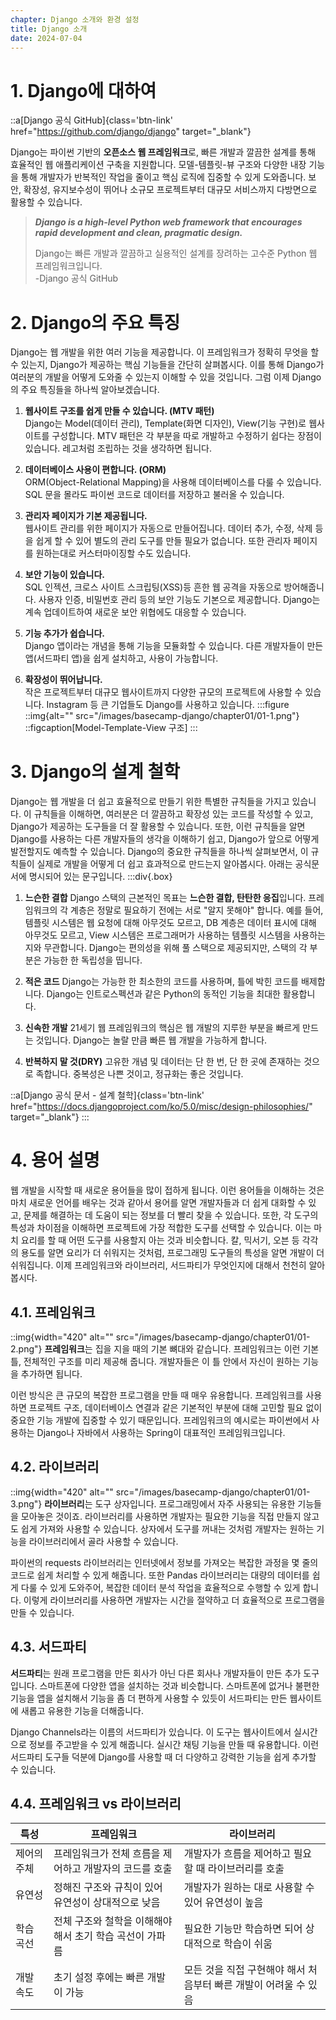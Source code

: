```yaml
---
chapter: Django 소개와 환경 설정
title: Django 소개
date: 2024-07-04
---
```

# 1. Django에 대하여

::a[Django 공식 GitHub]{class='btn-link' href="https://github.com/django/django" target="_blank"}

Django는 파이썬 기반의 **오픈소스 웹 프레임워크**로, 빠른 개발과 깔끔한 설계를 통해 효율적인 웹 애플리케이션 구축을 지원합니다.
모델-템플릿-뷰 구조와 다양한 내장 기능을 통해 개발자가 반복적인 작업을 줄이고 핵심 로직에 집중할 수 있게 도와줍니다.
보안, 확장성, 유지보수성이 뛰어나 소규모 프로젝트부터 대규모 서비스까지 다방면으로 활용할 수 있습니다.

> ***Django is a high-level Python web framework that encourages rapid development and clean, pragmatic design.***
>
>  Django는 빠른 개발과 깔끔하고 실용적인 설계를 장려하는 고수준 Python 웹 프레임워크입니다.        
   -Django 공식 GitHub

# 2. Django의 주요 특징

Django는 웹 개발을 위한 여러 기능을 제공합니다. 이 프레임워크가 정확히 무엇을 할 수 있는지, Django가 제공하는 핵심 기능들을 간단히 살펴봅시다. 
이를 통해 Django가 여러분의 개발을 어떻게 도와줄 수 있는지 이해할 수 있을 것입니다.
그럼 이제 Django의 주요 특징들을 하나씩 알아보겠습니다.

1. **웹사이트 구조를 쉽게 만들 수 있습니다. (MTV 패턴)**    
Django는 Model(데이터 관리), Template(화면 디자인), View(기능 구현)로 웹사이트를 구성합니다. MTV 패턴은 각 부분을 따로 개발하고 수정하기 쉽다는 장점이 있습니다. 레고처럼 조립하는 것을 생각하면 됩니다.

2. **데이터베이스 사용이 편합니다. (ORM)**  
ORM(Object-Relational Mapping)을 사용해 데이터베이스를 다룰 수 있습니다. SQL 문을 몰라도 파이썬 코드로 데이터를 저장하고 불러올 수 있습니다.

3. **관리자 페이지가 기본 제공됩니다.**     
웹사이트 관리를 위한 페이지가 자동으로 만들어집니다. 데이터 추가, 수정, 삭제 등을 쉽게 할 수 있어 별도의 관리 도구를 만들 필요가 없습니다. 또한 관리자 페이지를 원하는대로 커스터마이징할 수도 있습니다.

4. **보안 기능이 있습니다.**    
SQL 인젝션, 크로스 사이트 스크립팅(XSS)등 흔한 웹 공격을 자동으로 방어해줍니다. 사용자 인증, 비밀번호 관리 등의 보안 기능도 기본으로 제공합니다. Django는 계속 업데이트하여 새로운 보안 위협에도 대응할 수 있습니다.

5. **기능 추가가 쉽습니다.**    
Django 앱이라는 개념을 통해 기능을 모듈화할 수 있습니다. 다른 개발자들이 만든 앱(서드파티 앱)을 쉽게 설치하고, 사용이 가능합니다.

6. **확장성이 뛰어납니다.**     
작은 프로젝트부터 대규모 웹사이트까지 다양한 규모의 프로젝트에 사용할 수 있습니다. Instagram 등 큰 기업들도 Django를 사용하고 있습니다.
:::figure
::img{alt="" src="/images/basecamp-django/chapter01/01-1.png"}
::figcaption[Model-Template-View 구조]
:::

# 3. Django의 설계 철학

Django는 웹 개발을 더 쉽고 효율적으로 만들기 위한 특별한 규칙들을 가지고 있습니다. 이 규칙들을 이해하면, 여러분은 더 깔끔하고 확장성 있는 코드를 작성할 수 있고, Django가 제공하는 도구들을 더 잘 활용할 수 있습니다. 또한, 이런 규칙들을 알면 Django를 사용하는 다른 개발자들의 생각을 이해하기 쉽고, Django가 앞으로 어떻게 발전할지도 예측할 수 있습니다. Django의 중요한 규칙들을 하나씩 살펴보면서, 이 규칙들이 실제로 개발을 어떻게 더 쉽고 효과적으로 만드는지 알아봅시다. 아래는 공식문서에 명시되어 있는 문구입니다.
:::div{.box}
1. **느슨한 결합**
    Django 스택의 근본적인 목표는 **느슨한 결합, 탄탄한 응집**입니다. 프레임워크의 각 계층은 정말로 필요하기 전에는 서로 "알지 못해야" 합니다.
    예를 들어, 템플릿 시스템은 웹 요청에 대해 아무것도 모르고, DB 계층은 데이터 표시에 대해 아무것도 모르고, View 시스템은 프로그래머가 사용하는 템플릿 시스템을 사용하는지와 무관합니다. Django는 편의성을 위해 풀 스택으로 제공되지만, 스택의 각 부분은 가능한 한 독립성을 띱니다.

2. **적은 코드**
    Django는 가능한 한 최소한의 코드를 사용하며, 틀에 박힌 코드를 배제합니다. Django는 인트로스펙션과 같은 Python의 동적인 기능을 최대한 활용합니다.

3. **신속한 개발**
    21세기 웹 프레임워크의 핵심은 웹 개발의 지루한 부분을 빠르게 만드는 것입니다. Django는 놀랄 만큼 빠른 웹 개발을 가능하게 합니다.

4. **반복하지 말 것(DRY)**
    고유한 개념 및 데이터는 단 한 번, 단 한 곳에 존재하는 것으로 족합니다. 중복성은 나쁜 것이고, 정규화는 좋은 것입니다.

::a[Django 공식 문서 - 설계 철학]{class='btn-link' href="https://docs.djangoproject.com/ko/5.0/misc/design-philosophies/" target="_blank"}
:::
# 4. 용어 설명

웹 개발을 시작할 때 새로운 용어들을 많이 접하게 됩니다. 이런 용어들을 이해하는 것은 마치 새로운 언어를 배우는 것과 같아서 용어를 알면 개발자들과 더 쉽게 대화할 수 있고, 문제를 해결하는 데 도움이 되는 정보를 더 빨리 찾을 수 있습니다. 또한, 각 도구의 특성과 차이점을 이해하면 프로젝트에 가장 적합한 도구를 선택할 수 있습니다. 이는 마치 요리를 할 때 어떤 도구를 사용할지 아는 것과 비슷합니다. 칼, 믹서기, 오븐 등 각각의 용도를 알면 요리가 더 쉬워지는 것처럼, 프로그래밍 도구들의 특성을 알면 개발이 더 쉬워집니다. 이제 프레임워크와 라이브러리, 서드파티가 무엇인지에 대해서 천천히 알아봅시다.

## 4.1. 프레임워크
::img{width="420" alt="" src="/images/basecamp-django/chapter01/01-2.png"}
**프레임워크**는 집을 지을 때의 기본 뼈대와 같습니다. 프레임워크는 이런 기본 틀, 전체적인 구조를 미리 제공해 줍니다. 개발자들은 이 틀 안에서 자신이 원하는 기능을 추가하면 됩니다.

이런 방식은 큰 규모의 복잡한 프로그램을 만들 때 매우 유용합니다. 프레임워크를 사용하면 프로젝트 구조, 데이터베이스 연결과 같은 기본적인 부분에 대해 고민할 필요 없이 중요한 기능 개발에 집중할 수 있기 때문입니다. 프레임워크의 예시로는 파이썬에서 사용하는 Django나 자바에서 사용하는 Spring이 대표적인 프레임워크입니다.

## 4.2. 라이브러리
::img{width="420" alt="" src="/images/basecamp-django/chapter01/01-3.png"}
**라이브러리**는 도구 상자입니다. 프로그래밍에서 자주 사용되는 유용한 기능들을 모아놓은 것이죠.
라이브러리를 사용하면 개발자는 필요한 기능을 직접 만들지 않고도 쉽게 가져와 사용할 수 있습니다. 상자에서 도구를 꺼내는 것처럼 개발자는 원하는 기능을 라이브러리에서 골라 사용할 수 있습니다.

파이썬의 requests 라이브러리는 인터넷에서 정보를 가져오는 복잡한 과정을 몇 줄의 코드로 쉽게 처리할 수 있게 해줍니다. 또한 Pandas 라이브러리는 대량의 데이터를 쉽게 다룰 수 있게 도와주어, 복잡한 데이터 분석 작업을 효율적으로 수행할 수 있게 합니다. 
이렇게 라이브러리를 사용하면 개발자는 시간을 절약하고 더 효율적으로 프로그램을 만들 수 있습니다.

## 4.3. 서드파티

**서드파티**는 원래 프로그램을 만든 회사가 아닌 다른 회사나 개발자들이 만든 추가 도구입니다. 스마트폰에 다양한 앱을 설치하는 것과 비슷합니다.
스마트폰에 없거나 불편한 기능을 앱을 설치해서 기능을 좀 더 편하게 사용할 수 있듯이 서드파티는 만든 웹사이트에 새롭고 유용한 기능을 더해줍니다.

Django Channels라는 이름의 서드파티가 있습니다. 이 도구는 웹사이트에서 실시간으로 정보를 주고받을 수 있게 해줍니다. 실시간 채팅 기능을 만들 때 유용합니다.
이런 서드파티 도구들 덕분에 Django를 사용할 때 더 다양하고 강력한 기능을 쉽게 추가할 수 있습니다.

## 4.4. 프레임워크 vs 라이브러리

| 특성 | 프레임워크 | 라이브러리 |
|------|------------|------------|
| 제어의 주체 | 프레임워크가 전체 흐름을 제어하고 개발자의 코드를 호출 | 개발자가 흐름을 제어하고 필요할 때 라이브러리를 호출 |
| 유연성 | 정해진 구조와 규칙이 있어 유연성이 상대적으로 낮음 | 개발자가 원하는 대로 사용할 수 있어 유연성이 높음 |
| 학습 곡선 | 전체 구조와 철학을 이해해야 해서 초기 학습 곡선이 가파름 | 필요한 기능만 학습하면 되어 상대적으로 학습이 쉬움 |
| 개발 속도 | 초기 설정 후에는 빠른 개발이 가능 | 모든 것을 직접 구현해야 해서 처음부터 빠른 개발이 어려울 수 있음 |